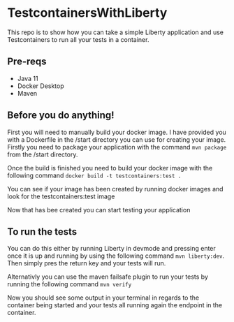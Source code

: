 # TestcontainersWithLiberty
This repo is to show how you can take a simple Liberty application and use Testcontainers to run all your tests in a container.

## Pre-reqs
- Java 11
- Docker Desktop
- Maven

## Before you do anything!
First you will need to manually build your docker image. I have provided you with a Dockerfile in the /start directory you can use for creating your image. Firstly you need to package your application with the command `mvn package` from the /start directory.

Once the build is finished you need to build your docker image with the following command `docker build -t testcontainers:test .`

You can see if your image has been created by running docker images and look for the testcontainers:test image

Now that has bee created you can start testing your application

## To run the tests
You can do this either by running Liberty in devmode and pressing enter once it is up and running by using the following command `mvn liberty:dev`. Then simply pres the return key and your tests will run.

Alternativly you can use the maven failsafe plugin to run your tests by running the following command `mvn verify`

Now you should see some output in your terminal in regards to the container being started and your tests all running again the endpoint in the container.